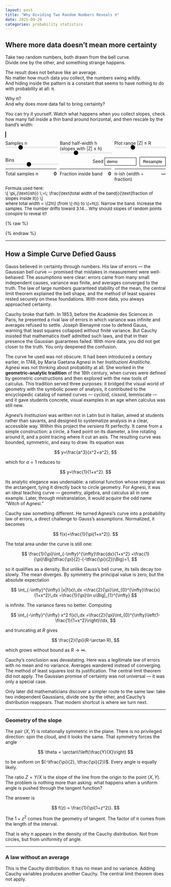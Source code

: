 ```yaml
---
layout: post
title: "Why Dividing Two Random Numbers Reveals π"
date: 2025-09-20
categories: probability statistics
---
```


## Where more data doesn’t mean more certainty

Take two random numbers, both drawn from the bell curve.  
Divide one by the other, and something strange happens.  

The result does not behave like an average.  
No matter how much data you collect, the numbers swing wildly.  
And hiding inside the pattern is a constant that seems to have nothing to do with probability at all: π.  

Why π?  
And why does more data fail to bring certainty?  

You can try it yourself. Watch what happens when you collect slopes, check how many fall inside a thin band around horizontal, and then rescale by the band’s width:

<div id="pi-demo" style="max-width: 720px; margin: 0 auto;">
  <canvas id="hist" style="width:100%; height:300px; background:#fff; border:1px solid #000;"></canvas>

  <div style="display:grid; grid-template-columns: repeat(3, 1fr); gap:10px; margin-top:10px;">
    <label>Samples n
      <input type="range" id="nSlider" min="1000" max="300000" step="1000" value="80000" />
    </label>
    <label>Band half-width h (slopes with |Z| ≤ h)
      <input type="range" id="hSlider" min="0.02" max="0.30" step="0.005" value="0.10" />
    </label>
    <label>Plot range |Z| ≤ R
      <input type="range" id="rangeSlider" min="2" max="8" step="0.5" value="4" />
    </label>
  </div>

  <div style="display:flex; gap:10px; align-items:center; margin:8px 0;">
    <label>Bins
      <input type="range" id="binsSlider" min="41" max="181" step="20" value="101" />
    </label>
    <label style="margin-left:auto;">Seed
      <input id="seedInput" type="text" value="demo" style="width:100px; padding:4px 6px; border:1px solid #000; background:#fff;">
    </label>
    <button id="reshuffleBtn" style="padding:6px 10px; border:1px solid #000; background:#fff;">Resample</button>
  </div>

  <div id="stats" style="display:grid; grid-template-columns: repeat(3, 1fr); gap:10px;">
    <div style="border-top:1px solid #000; padding:6px 0; display:flex; justify-content:space-between;">
      <span>Total samples n</span><strong id="nOut">0</strong>
    </div>
    <div style="border-top:1px solid #000; padding:6px 0; display:flex; justify-content:space-between;">
      <span>Fraction inside band</span><strong id="fracOut">0</strong>
    </div>
    <div style="border-top:1px solid #000; padding:6px 0; display:flex; justify-content:space-between;">
      <span>π-ish (width ÷ fraction)</span><strong id="piOut">—</strong>
    </div>
  </div>

  <p style="font-size:0.95em; color:#111; margin-top:6px;">
    Formula used here:<br/>
    \[
      \pi_{\text{ish}} \;=\; \frac{\text{total width of the band}}{\text{fraction of slopes inside it}}
    \]<br/>
    where total width = \(2h\) (from \(-h\) to \(+h\)).  
    Narrow the band. Increase the samples. The number drifts toward 3.14…  
    Why should slopes of random points conspire to reveal π?
  </p>
</div>

{% raw %}
<style>
#pi-demo input[type="range"]{ width:100%; appearance:none; height:6px; background:#eee; outline:none; }
#pi-demo input[type="range"]::-webkit-slider-thumb{ appearance:none; width:14px; height:14px; border-radius:50%; background:#000; cursor:pointer; }
</style>

<script>
// --- seedable RNG ---
function mkRNG(seedStr){
  let h=2166136261>>>0;
  for(let i=0;i<seedStr.length;i++){ h^=seedStr.charCodeAt(i); h=Math.imul(h,16777619); }
  let x=h>>>0;
  return ()=>{ x=(1664525*x+1013904223)>>>0; return (x>>>0)/4294967296; };
}
// --- standard normal ---
function mkRandn(rand){
  let spare=null;
  return function(){
    if(spare!==null){ const t=spare; spare=null; return t; }
    let u=0,v=0,s=0;
    do{ u=rand()*2-1; v=rand()*2-1; s=u*u+v*v; }while(s===0||s>=1);
    const m=Math.sqrt(-2*Math.log(s)/s); spare=v*m; return u*m;
  };
}

// --- elements ---
const canvas=document.getElementById('hist'), ctx=canvas.getContext('2d');
const nSlider=document.getElementById('nSlider'), hSlider=document.getElementById('hSlider');
const rangeSlider=document.getElementById('rangeSlider'), binsSlider=document.getElementById('binsSlider');
const seedInput=document.getElementById('seedInput'), reshuffleBtn=document.getElementById('reshuffleBtn');
const nOut=document.getElementById('nOut'), fracOut=document.getElementById('fracOut'), piOut=document.getElementById('piOut');

// DPR-aware canvas
function resizeCanvas(){ const dpr=Math.min(window.devicePixelRatio||1,2);
  const rect=canvas.getBoundingClientRect(); canvas.width=Math.round(rect.width*dpr);
  canvas.height=Math.round(rect.height*dpr); ctx.setTransform(dpr,0,0,dpr,0,0); }
window.addEventListener('resize',()=>{ resizeCanvas(); if(last) drawHist(last.hist,last.R,last.h); });
resizeCanvas();

let last=null;
function simulateAndDraw(){
  const n=parseInt(nSlider.value,10);
  const R=parseFloat(rangeSlider.value);
  const B=parseInt(binsSlider.value,10);
  const binWidth = (2*R)/B;
  let h=parseFloat(hSlider.value);
  if(h<binWidth) h=binWidth; // band at least one bin wide

  const rand=mkRNG(seedInput.value||'demo'), randn=mkRandn(rand);
  const hist=new Array(B).fill(0), mid=(B-1)/2; let count=0;

  for(let i=0;i<n;i++){
    const x=randn(), y=randn(), z=y/x; // slope
    if(!Number.isFinite(z)) continue;
    if(Math.abs(z)<=h) count++;
    if(Math.abs(z)<=R){
      const bin=Math.round(mid + (z/R)*mid);
      if(bin>=0&&bin<B) hist[bin]++;
    }
  }

  const fraction = n>0 ? (count/n) : 0;
  const piish = fraction>0 ? (2*h)/fraction : NaN;

  nOut.textContent = n.toLocaleString();
  fracOut.textContent = fraction ? fraction.toFixed(5) : '0';
  piOut.textContent = Number.isFinite(piish) ? piish.toFixed(5) : '—';

  drawHist(hist,R,h); last={hist,R,h};
}

function drawHist(hist,R,h){
  const w=canvas.clientWidth,H=canvas.clientHeight;
  const pad=14, innerW=w-pad*2, innerH=H-pad*2;

  // clear + frame
  ctx.clearRect(0,0,w,H);
  ctx.strokeStyle='#000'; ctx.lineWidth=1;
  ctx.strokeRect(pad,pad,innerW,innerH);

  // gray band (darker)
  const pixPerZ=innerW/(2*R), midX=pad+innerW/2;
  ctx.fillStyle='#ddd';
  ctx.fillRect(midX-h*pixPerZ,pad,2*h*pixPerZ,innerH);

  // bars: unfilled black outlines
  const maxCount=Math.max(1,...hist), binW=innerW/hist.length;
  ctx.strokeStyle='#000';
  for(let i=0;i<hist.length;i++){
    const x=pad+i*binW;
    const barH=(hist[i]/maxCount)*innerH;
    ctx.strokeRect(x,pad+innerH-barH,binW,barH);
  }

  // dotted vertical lines at ±h (no axis at x=0)
  ctx.setLineDash([4,4]); ctx.strokeStyle='#000';
  ctx.beginPath();
  ctx.moveTo(midX-h*pixPerZ,pad); ctx.lineTo(midX-h*pixPerZ,pad+innerH);
  ctx.moveTo(midX+h*pixPerZ,pad); ctx.lineTo(midX+h*pixPerZ,pad+innerH);
  ctx.stroke();
  ctx.setLineDash([]);
}

// wire up
[nSlider,hSlider,rangeSlider,binsSlider].forEach(el=>el.addEventListener('input',simulateAndDraw));
seedInput.addEventListener('change',simulateAndDraw);
reshuffleBtn.addEventListener('click',simulateAndDraw);

// first render
simulateAndDraw();
</script>
{% endraw %}

---

## How a Simple Curve Defied Gauss  

Gauss believed in certainty through numbers. His law of errors — the Gaussian bell curve — promised that mistakes in measurement were well-behaved. The assumptions were clear: errors came from many small independent causes, variance was finite, and averages converged to the truth. The law of large numbers guaranteed stability of the mean, the central limit theorem explained the bell shape, and the method of least squares rested securely on these foundations. With more data, you always approached certainty.  

Cauchy broke that faith. In 1853, before the Académie des Sciences in Paris, he presented a rival law of errors in which variance was infinite and averages refused to settle. Joseph Bienaymé rose to defend Gauss, warning that least squares collapsed without finite variance. But Cauchy insisted that mathematics itself admitted such laws, and that in their presence the Gaussian guarantees failed. With more data, you did not get closer to the truth. You only deepened the confusion.  

The curve he used was not obscure. It had been introduced a century earlier, in 1748, by Maria Gaetana Agnesi in her *Instituzioni Analitiche*. Agnesi was not thinking about probability at all. She worked in the **geometric–analytic tradition** of the 18th century, when curves were defined by geometric constructions and then explored with the new tools of calculus. This tradition served three purposes: it bridged the visual world of geometry with the symbolic power of analysis, it contributed to the encyclopedic catalog of named curves — cycloid, cissoid, lemniscate — and it gave students concrete, visual examples in an age when calculus was still new.  

Agnesi’s *Instituzioni* was written not in Latin but in Italian, aimed at students rather than savants, and designed to systematize analysis in a clear, accessible way. Within this project the *versiera* fit perfectly. It came from a simple construction: a circle, a fixed point on its diameter, a line rotating around it, and a point tracing where it cut an axis. The resulting curve was bounded, symmetric, and easy to draw. Its equation was  

$$
y=\frac{a^3}{x^2+a^2},
$$  

which for $a=1$ reduces to  

$$
y=\frac{1}{1+x^2}.
$$  

Its analytic elegance was undeniable: a rational function whose integral was the arctangent, tying it directly back to circle geometry. For Agnesi, it was an ideal teaching curve — geometry, algebra, and calculus all in one example. Later, through mistranslation, it would acquire the odd name “Witch of Agnesi.”  

Cauchy saw something different. He turned Agnesi’s curve into a probability law of errors, a direct challenge to Gauss’s assumptions. Normalized, it becomes  

$$
f(x)=\frac{1}{\pi(1+x^2)}.
$$  

The total area under the curve is still one:  

$$
\frac{1}{\pi}\int_{-\infty}^{\infty}\frac{dx}{1+x^2}
=\frac{1}{\pi}\Big(\tfrac{\pi}{2}-(-\tfrac{\pi}{2})\Big)=1,
$$  

so it qualifies as a density. But unlike Gauss’s bell curve, its tails decay too slowly. The mean diverges. By symmetry the principal value is zero, but the absolute expectation  

$$
\int_{-\infty}^{\infty} |x|f(x)\,dx
=\frac{2}{\pi}\int_{0}^{\infty}\frac{x}{1+x^2}\,dx
=\frac{1}{\pi}\ln u\Big|_{1}^{\infty}
$$  

is infinite. The variance fares no better. Computing  

$$
\int_{-\infty}^{\infty} x^2 f(x)\,dx
=\frac{2}{\pi}\int_{0}^{\infty}\left(1-\frac{1}{1+x^2}\right)\!dx,
$$  

and truncating at $R$ gives  

$$
\frac{2}{\pi}(R-\arctan R),
$$  

which grows without bound as $R\to\infty$.  

Cauchy’s conclusion was devastating. Here was a legitimate law of errors with no mean and no variance. Averages wandered instead of converging. The method of least squares lost its justification. The central limit theorem did not apply. The Gaussian promise of certainty was not universal — it was only a special case.  

Only later did mathematicians discover a simpler route to the same law: take two independent Gaussians, divide one by the other, and Cauchy’s distribution reappears. That modern shortcut is where we turn next.  

---

### Geometry of the slope

The pair $(X,Y)$ is rotationally symmetric in the plane. There is no privileged direction: spin the cloud, and it looks the same. That symmetry forces the angle

$$
\theta = \arctan\!\left(\frac{Y}{X}\right)
$$

to be uniform on $(-\tfrac{\pi}{2}, \tfrac{\pi}{2})$. Every angle is equally likely.  

The ratio $Z=Y/X$ is the slope of the line from the origin to the point $(X,Y)$. The problem is nothing more than asking: what happens when a uniform angle is pushed through the tangent function?  

The answer is

$$
f(z) = \frac{1}{\pi(1+z^2)}.
$$

The $1+z^2$ comes from the geometry of tangent. The factor of $\pi$ comes from the length of the interval.  

That is why π appears in the density of the Cauchy distribution. Not from circles, but from uniformity of angle.

---

### A law without an average

This is the Cauchy distribution. It has no mean and no variance. Adding Cauchy variables produces another Cauchy. The central limit theorem does not apply.
